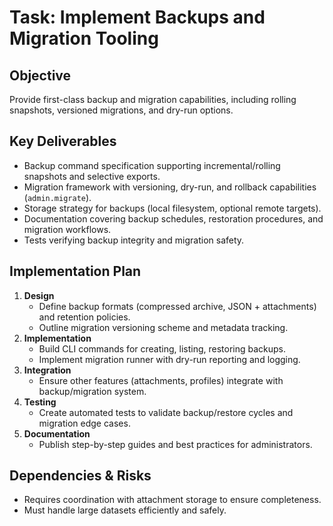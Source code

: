 # Task: Implement Backups and Migration Tooling

## Objective
Provide first-class backup and migration capabilities, including rolling snapshots, versioned migrations, and dry-run options.

## Key Deliverables
- Backup command specification supporting incremental/rolling snapshots and selective exports.
- Migration framework with versioning, dry-run, and rollback capabilities (`admin.migrate`).
- Storage strategy for backups (local filesystem, optional remote targets).
- Documentation covering backup schedules, restoration procedures, and migration workflows.
- Tests verifying backup integrity and migration safety.

## Implementation Plan
1. **Design**
   - Define backup formats (compressed archive, JSON + attachments) and retention policies.
   - Outline migration versioning scheme and metadata tracking.
2. **Implementation**
   - Build CLI commands for creating, listing, restoring backups.
   - Implement migration runner with dry-run reporting and logging.
3. **Integration**
   - Ensure other features (attachments, profiles) integrate with backup/migration system.
4. **Testing**
   - Create automated tests to validate backup/restore cycles and migration edge cases.
5. **Documentation**
   - Publish step-by-step guides and best practices for administrators.

## Dependencies & Risks
- Requires coordination with attachment storage to ensure completeness.
- Must handle large datasets efficiently and safely.
